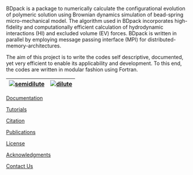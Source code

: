 BDpack is a package to numerically calculate the configurational evolution of polymeric solution using Brownian dynamics simulation of bead-spring micro-mechanical model. The algorithm used in BDpack incorporates high-fidelity and computationally efficient calculation of hydrodynamic interactions (HI) and excluded volume (EV) forces. BDpack is written in parallel by employing message passing interface (MPI) for distributed-memory-architectures.

The aim of this project is to write the codes self descriptive, documented, yet very efficient to enable its applicability and development. To this end, the codes are written in modular fashion using Fortran.

| [![semidilute](https://github.com/amir-saadat/BDpack/blob/master/projects/semidilute_linear/semidilute.png)](https://github.com/amir-saadat/BDpack/wiki/Tutorials-(SemidiluteLinear))  | [![dilute](https://github.com/amir-saadat/BDpack/blob/master/projects/dilute_comb/comb.png)](https://github.com/amir-saadat/BDpack/wiki/Tutorials-(SemidiluteLinear)) |
|:---:|:---:|

[Documentation](https://github.com/amir-saadat/BDpack/wiki/Documentation)

[Tutorials](https://github.com/amir-saadat/BDpack/wiki/Tutorials) 

[Citation](https://github.com/amir-saadat/BDpack/wiki/Citation)

[Publications](https://github.com/amir-saadat/BDpack/wiki/Publications)

[License](https://github.com/amir-saadat/BDpack/wiki/License)

[Acknowledgments](https://github.com/amir-saadat/BDpack/wiki/Acknowledgments)

[Contact Us](https://github.com/amir-saadat/BDpack/wiki/Contact-Us)
